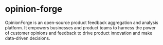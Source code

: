 # opinion-forge
OpinionForge is an open-source product feedback aggregation and analysis platform. It empowers businesses and product teams to harness the power of customer opinions and feedback to drive product innovation and make data-driven decisions.
